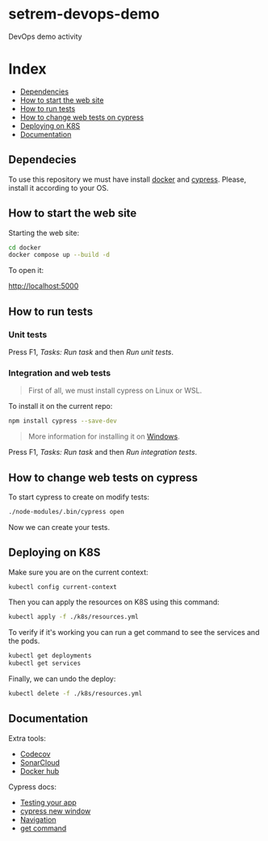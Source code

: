 # setrem-devops-demo
DevOps demo activity

# Index
- [Dependencies](#dependencies)
- [How to start the web site](#how-to-start-the-web-site)
- [How to run tests](#how-to-run-tests)
- [How to change web tests on cypress](#how-to-change-web-tests-on-cypress)
- [Deploying on K8S](#deploying-on-k8s)
- [Documentation](#documentation)

## Dependecies
To use this repository we must have install [docker](https://docs.docker.com/get-docker/) and [cypress](https://docs.cypress.io/guides/overview/why-cypress). Please, install it according to your OS.


## How to start the web site

Starting the web site:
```sh
cd docker
docker compose up --build -d
```

To open it:

[http://localhost:5000](http://localhost:5000)


## How to run tests

### Unit tests

Press F1, _Tasks: Run task_ and then _Run unit tests_.

### Integration and web tests

> First of all, we must install cypress on Linux or WSL.

To install it on the current repo:
```sh
npm install cypress --save-dev
```

> More information for installing it on [Windows](https://www.browserstack.com/guide/how-to-install-cypress-for-windows).

Press F1, _Tasks: Run task_ and then _Run integration tests_.

## How to change web tests on cypress

To start cypress to create on modify tests:
```sh
./node-modules/.bin/cypress open
```

Now we can create your tests.

## Deploying on K8S

Make sure you are on the current context:
```sh
kubectl config current-context
```

Then you can apply the resources on K8S using this command:
```sh
kubectl apply -f ./k8s/resources.yml
```

To verify if it's working you can run a get command to see the services and the pods.
```sh
kubectl get deployments
kubectl get services
```

Finally, we can undo the deploy:
```sh
kubectl delete -f ./k8s/resources.yml
```

## Documentation

Extra tools:
- [Codecov](https://app.codecov.io)
- [SonarCloud](https://sonarcloud.io)
- [Docker hub](https://hub.docker.com/repository/docker/gabrielrih/devops-demo-app)

Cypress docs:
- [Testing your app](https://docs.cypress.io/guides/end-to-end-testing/testing-your-app)
- [cypress new window](https://testersdock.com/cypress-new-window/)
- [Navigation](https://example.cypress.io/commands/navigation)
- [get command](https://docs.cypress.io/api/commands/get)